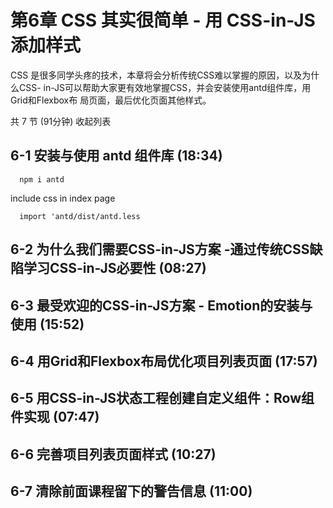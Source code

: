 # 第6章 CSS 其实很简单 - 用 CSS-in-JS 添加样式
CSS 是很多同学头疼的技术，本章将会分析传统CSS难以掌握的原因，以及为什么CSS- in-JS可以帮助⼤家更有效地掌握CSS，并会安装使⽤antd组件库，⽤Grid和Flexbox布 局⻚⾯，最后优化⻚⾯其他样式。

共 7 节 (91分钟) 收起列表

## 6-1 安装与使用 antd 组件库 (18:34)
```
  npm i antd
```
include css in index page
```
  import 'antd/dist/antd.less
```
## 6-2 为什么我们需要CSS-in-JS方案 -通过传统CSS缺陷学习CSS-in-JS必要性 (08:27)

## 6-3 最受欢迎的CSS-in-JS方案 - Emotion的安装与使用 (15:52)

## 6-4 用Grid和Flexbox布局优化项目列表页面 (17:57)

## 6-5 用CSS-in-JS状态工程创建自定义组件：Row组件实现 (07:47)

## 6-6 完善项目列表页面样式 (10:27)

## 6-7 清除前面课程留下的警告信息 (11:00)